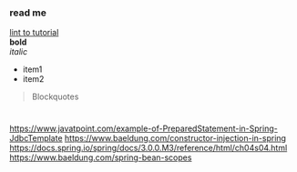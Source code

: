 ### read me
[lint to tutorial](https://www.javatpoint.com/spring-tutorial)  
**bold**  
*italic*
* item1
* item2
> Blockquotes

#
https://www.javatpoint.com/example-of-PreparedStatement-in-Spring-JdbcTemplate
https://www.baeldung.com/constructor-injection-in-spring
https://docs.spring.io/spring/docs/3.0.0.M3/reference/html/ch04s04.html
https://www.baeldung.com/spring-bean-scopes
